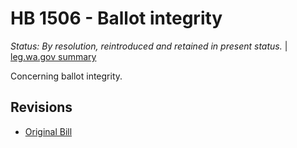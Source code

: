 # HB 1506 - Ballot integrity
*Status: By resolution, reintroduced and retained in present status.* | [leg.wa.gov summary](https://app.leg.wa.gov/billsummary?BillNumber=1506&Year=2021)

Concerning ballot integrity.

## Revisions
* [Original Bill](1/)